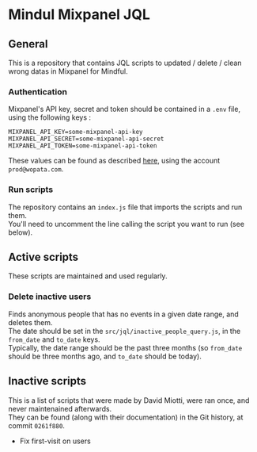 # Mindul Mixpanel JQL

## General
This is a repository that contains JQL scripts to updated / delete / clean wrong datas in Mixpanel for Mindful.  

### Authentication
Mixpanel's API key, secret and token should be contained in a `.env` file, using the following keys :
```
MIXPANEL_API_KEY=some-mixpanel-api-key
MIXPANEL_API_SECRET=some-mixpanel-api-secret
MIXPANEL_API_TOKEN=some-mixpanel-api-token
```
These values can be found as described [here](https://mixpanel.com/help/questions/articles/where-can-i-find-my-project-token), using the account `prod@wopata.com`.

### Run scripts
The repository contains an `index.js` file that imports the scripts and run them.  
You'll need to uncomment the line calling the script you want to run (see below).  

## Active scripts
These scripts are maintained and used regularly.

### Delete inactive users
Finds anonymous people that has no events in a given date range, and deletes them.  
The date should be set in the `src/jql/inactive_people_query.js`, in the `from_date` and `to_date` keys.  
Typically, the date range should be the past three months (so `from_date` should be three months ago, and `to_date` should be today).

## Inactive scripts
This is a list of scripts that were made by David Miotti, were ran once, and never maintenained afterwards.  
They can be found (along with their documentation) in the Git history, at commit `0261f880`.
- Fix first-visit on users

